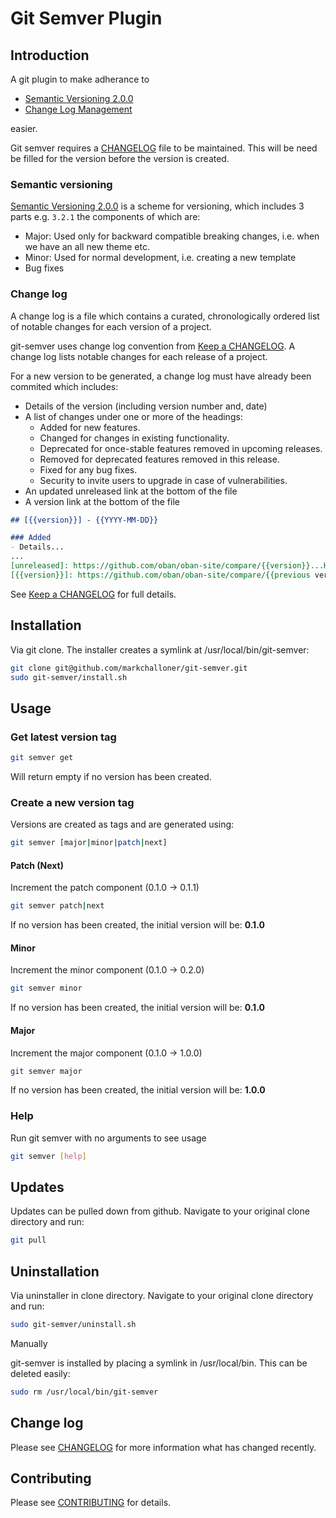 # Git Semver Plugin

## Introduction

A git plugin to make adherance to 

- [Semantic Versioning 2.0.0]
- [Change Log Management]

easier.

Git semver requires a [CHANGELOG] file to be maintained. This will be need be filled for the version before the version is created.

### Semantic versioning

[Semantic Versioning 2.0.0] is a scheme for versioning, which includes 3 parts e.g. ```3.2.1``` the components of which are:

  - Major: Used only for backward compatible breaking changes, i.e. when we have an all new theme etc.
  - Minor: Used for normal development, i.e. creating a new template
  - Bug fixes

### Change log

A change log is a file which contains a curated, chronologically ordered list of notable changes for each version of a project.

git-semver uses change log convention from [Keep a CHANGELOG](http://keepachangelog.com). A change log lists notable changes for each release of a project.

For a new version to be generated, a change log must have already been commited which includes:

- Details of the version (including version number and, date)
- A list of changes under one or more of the headings:
  - Added for new features.
  - Changed for changes in existing functionality.
  - Deprecated for once-stable features removed in upcoming releases.
  - Removed for deprecated features removed in this release.
  - Fixed for any bug fixes.
  - Security to invite users to upgrade in case of vulnerabilities.
- An updated unreleased link at the bottom of the file
- A version link at the bottom of the file

``` markdown
## [{{version}}] - {{YYYY-MM-DD}}

### Added
- Details...
...
[unreleased]: https://github.com/oban/oban-site/compare/{{version}}...HEAD
[{{version}}]: https://github.com/oban/oban-site/compare/{{previous version}}...{{version}}
```

See [Keep a CHANGELOG] for full details.

## Installation

Via git clone. The installer creates a symlink at /usr/local/bin/git-semver:

``` bash
git clone git@github.com/markchalloner/git-semver.git
sudo git-semver/install.sh
```

## Usage

### Get latest version tag

``` bash
git semver get
```

Will return empty if no version has been created.

### Create a new version tag

Versions are created as tags and are generated using:

``` bash
git semver [major|minor|patch|next]
```

#### Patch (Next)

Increment the patch component (0.1.0 -> 0.1.1)

``` bash
git semver patch|next
```

If no version has been created, the initial version will be: **0.1.0**

#### Minor

Increment the minor component (0.1.0 -> 0.2.0)

``` bash
git semver minor
```

If no version has been created, the initial version will be: **0.1.0**

#### Major

Increment the major component (0.1.0 -> 1.0.0)

``` bash
git semver major
```

If no version has been created, the initial version will be: **1.0.0**

### Help

Run git semver with no arguments to see usage

``` bash
git semver [help]
```

## Updates

Updates can be pulled down from github. Navigate to your original clone directory and run:

``` bash
git pull
```

## Uninstallation

Via uninstaller in clone directory. Navigate to your original clone directory and run:

``` bash
sudo git-semver/uninstall.sh
```

Manually

git-semver is installed by placing a symlink in /usr/local/bin. This can be deleted easily:

``` bash
sudo rm /usr/local/bin/git-semver
```

## Change log

Please see [CHANGELOG] for more information what has changed recently.

## Contributing

Please see [CONTRIBUTING] for details.

[CHANGELOG]: CHANGELOG.md
[CONTRIBUTING]: CONTRIBUTING.md
[Semantic Versioning 2.0.0]: http://semver.org/spec/v2.0.0.html
[Change Log Management]: http://keepachangelog.com/
[Keep a CHANGELOG]: http://keepachangelog.com/
